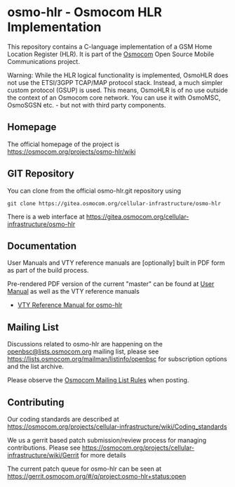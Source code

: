 osmo-hlr - Osmocom HLR Implementation
=====================================

This repository contains a C-language implementation of a GSM Home
Location Register (HLR). It is part of the
[Osmocom](https://osmocom.org/) Open Source Mobile Communications
project.

Warning: While the HLR logical functionality is implemented, OsmoHLR
does not use the ETSI/3GPP TCAP/MAP protocol stack. Instead, a much
simpler custom protocol (GSUP) is used.  This means, OsmoHLR is of
no use outside the context of an Osmocom core network.  You can use
it with OsmoMSC, OsmoSGSN etc. - but not with third party components.

Homepage
--------

The official homepage of the project is
https://osmocom.org/projects/osmo-hlr/wiki

GIT Repository
--------------

You can clone from the official osmo-hlr.git repository using

	git clone https://gitea.osmocom.org/cellular-infrastructure/osmo-hlr

There is a web interface at <https://gitea.osmocom.org/cellular-infrastructure/osmo-hlr>

Documentation
-------------

User Manuals and VTY reference manuals are [optionally] built in PDF form
as part of the build process.

Pre-rendered PDF version of the current "master" can be found at
[User Manual](https://ftp.osmocom.org/docs/latest/osmohlr-usermanual.pdf)
as well as the VTY reference manuals
* [VTY Reference Manual for osmo-hlr](https://ftp.osmocom.org/docs/latest/osmohlr-vty-reference.pdf)

Mailing List
------------

Discussions related to osmo-hlr are happening on the
openbsc@lists.osmocom.org mailing list, please see
https://lists.osmocom.org/mailman/listinfo/openbsc for subscription
options and the list archive.

Please observe the [Osmocom Mailing List
Rules](https://osmocom.org/projects/cellular-infrastructure/wiki/Mailing_List_Rules)
when posting.

Contributing
------------

Our coding standards are described at
https://osmocom.org/projects/cellular-infrastructure/wiki/Coding_standards

We us a gerrit based patch submission/review process for managing
contributions.  Please see
https://osmocom.org/projects/cellular-infrastructure/wiki/Gerrit for
more details

The current patch queue for osmo-hlr can be seen at
https://gerrit.osmocom.org/#/q/project:osmo-hlr+status:open
